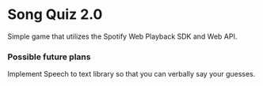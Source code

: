 # Song Quiz 2.0

Simple game that utilizes the Spotify Web Playback SDK and Web API.

### Possible future plans
Implement Speech to text library so that you can verbally say your guesses.